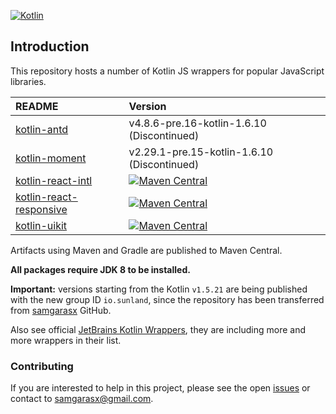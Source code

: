 [![Kotlin](https://img.shields.io/badge/kotlin-1.7.0-blue.svg?logo=kotlin)](http://kotlinlang.org)

## Introduction

This repository hosts a number of Kotlin JS wrappers for popular JavaScript libraries.

| README                                                       | Version                                                                                                                                                                                       |
|:-------------------------------------------------------------|:----------------------------------------------------------------------------------------------------------------------------------------------------------------------------------------------|
| [kotlin-antd](kotlin-antd/README.md)                         | v4.8.6-pre.16-kotlin-1.6.10 (Discontinued)                                                                                                                                                    |
| [kotlin-moment](kotlin-moment/README.md)                     | v2.29.1-pre.15-kotlin-1.6.10 (Discontinued)                                                                                                                                                   |
| [kotlin-react-intl](kotlin-react-intl/README.md)             | [![Maven Central](https://img.shields.io/maven-central/v/io.sunland/kotlin-react-intl)](https://mvnrepository.com/artifact/io.sunland/kotlin-react-intl)                                      |
| [kotlin-react-responsive](kotlin-react-responsive/README.md) | [![Maven Central](https://img.shields.io/maven-central/v/io.sunland/kotlin-react-responsive)](https://mvnrepository.com/artifact/io.sunland/kotlin-react-responsive)                          |
| [kotlin-uikit](kotlin-uikit/README.md)                       | [![Maven Central](https://img.shields.io/maven-central/v/io.sunland/kotlin-uikit)](https://mvnrepository.com/artifact/io.sunland/kotlin-uikit)                                                |

Artifacts using Maven and Gradle are published to Maven Central.

**All packages require JDK 8 to be installed.**

**Important:** versions starting from the Kotlin  `v1.5.21` are being published with the new group ID `io.sunland`, since 
the repository has been transferred from [samgarasx](https://github.com/samgarasx) GitHub.

Also see official [JetBrains Kotlin Wrappers](https://github.com/JetBrains/kotlin-wrappers), they are including
more and more wrappers in their list.

### Contributing

If you are interested to help in this project, please see the open [issues](https://github.com/sunlandx/kotlin-js-wrappers/issues) 
or contact to [samgarasx@gmail.com](mailto:samgarasx@gmail.com).
